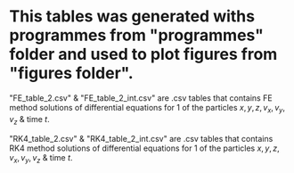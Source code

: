 # This tables was generated withs programmes from "programmes" folder and used to plot figures from "figures folder".


"FE_table_2.csv" & "FE_table_2_int.csv" are .csv tables that contains FE method solutions of differential equations for 1 of the particles $x, y, z, v_x, v_y, v_z$ & time $t$.


"RK4_table_2.csv" & "RK4_table_2_int.csv" are .csv tables that contains RK4 method solutions of differential equations for 1 of the particles $x, y, z, v_x, v_y, v_z$ & time $t$.

